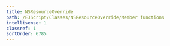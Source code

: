```yaml
---
title: NSResourceOverride
path: /EJScript/Classes/NSResourceOverride/Member functions
intellisense: 1
classref: 1
sortOrder: 6785
---
```






